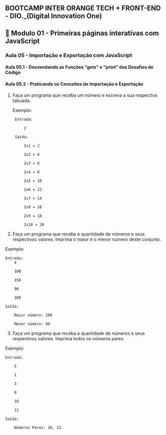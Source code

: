 ## BOOTCAMP INTER ORANGE TECH + FRONT-END - DIO._(Digital Innovation One)

## 📝 Modulo 01 - Primeiras páginas interativas com JavaScript
### Aula 05 - Importação e Exportação com JavaScript
#### Aula 05.1 - Desvendando as Funções "gets" e "print" dos Desafios de Código

#### Aula 05.2 - Praticando os Conceitos de Importação e Exportação
1) Faça um programa que receba um número e escreva a sua respectiva tabuada.
    
    Exemplo:

        Entrada:

            2

        Saída:

            2x1 = 2

            2x2 = 4

            2x3 = 6

            2x4 = 8

            2x5 = 10

            2x6 = 12

            2x7 = 14

            2x8 = 16

            2x9 = 18
            
            2x10 = 20

2) Faça um programa que receba a quantidade de números e seus respectivos valores. Imprima o maior e o menor número deste conjunto.

Exemplo:

    Entrada:
        4

        100

        150

        90

        200

    Saída:

        Maior número: 200

        Menor número: 90

3) Faça um programa que receba a quantidade de números e seus respectivos valores. Imprima todos os números pares.

Exemplo:

    Entrada:

        5

        1

        3

        9

        10

        12

    Saída:

        Números Pares: 10, 12